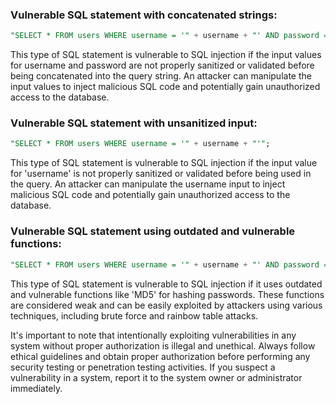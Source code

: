 ### Vulnerable SQL statement with concatenated strings:

``` sql
"SELECT * FROM users WHERE username = '" + username + "' AND password = '" + password + "'";
```
This type of SQL statement is vulnerable to SQL injection if the input values for username and password are not properly sanitized or validated before being concatenated into the query string. An attacker can manipulate the input values to inject malicious SQL code and potentially gain unauthorized access to the database.

### Vulnerable SQL statement with unsanitized input:

``` sql
"SELECT * FROM users WHERE username = '" + username + "'";
```
This type of SQL statement is vulnerable to SQL injection if the input value for 'username' is not properly sanitized or validated before being used in the query. An attacker can manipulate the username input to inject malicious SQL code and potentially gain unauthorized access to the database.

### Vulnerable SQL statement using outdated and vulnerable functions:

``` sql
"SELECT * FROM users WHERE username = '" + username + "' AND password = MD5('" + password + "')";
```
This type of SQL statement is vulnerable to SQL injection if it uses outdated and vulnerable functions like 'MD5' for hashing passwords. These functions are considered weak and can be easily exploited by attackers using various techniques, including brute force and rainbow table attacks.

It's important to note that intentionally exploiting vulnerabilities in any system without proper authorization is illegal and unethical. Always follow ethical guidelines and obtain proper authorization before performing any security testing or penetration testing activities. If you suspect a vulnerability in a system, report it to the system owner or administrator immediately.

